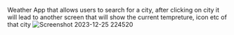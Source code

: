 Weather App that allows users to search for a city, after clicking on city it will lead to another screen that will show the current tempreture, icon etc of that city 
![Screenshot 2023-12-25 224520](https://github.com/faalim/WeatherApp/assets/109769086/1cae2963-49c7-4030-a8fe-b07bd82f2fdc)
